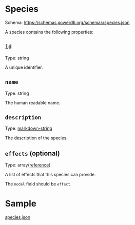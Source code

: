 # Species

Schema: https://schemas.powerd6.org/schemas/species.json

A species contains the following properties:

## `id`

Type: string

A unique identifier.

## `name`

Type: string

The human readable name.

## `description`

Type: [markdown-string](markdown-string.md)

The description of the species.

## `effects` (optional)

Type: array([reference](reference.md))

A list of effects that this species can provide.

The `model` field should be `effect`.

# Sample

[species.json](examples/species.json ':include :type=code')